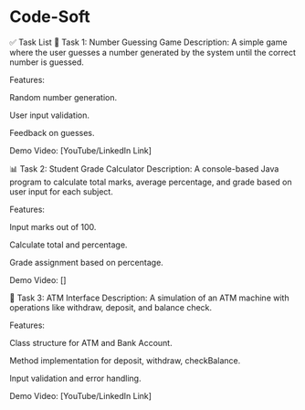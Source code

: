 # Code-Soft
✅ Task List
🔢 Task 1: Number Guessing Game
Description:
A simple game where the user guesses a number generated by the system until the correct number is guessed.

Features:

Random number generation.

User input validation.

Feedback on guesses.

Demo Video: [YouTube/LinkedIn Link]

📊 Task 2: Student Grade Calculator
Description:
A console-based Java program to calculate total marks, average percentage, and grade based on user input for each subject.

Features:

Input marks out of 100.

Calculate total and percentage.

Grade assignment based on percentage.

Demo Video: []

🏧 Task 3: ATM Interface
Description:
A simulation of an ATM machine with operations like withdraw, deposit, and balance check.

Features:

Class structure for ATM and Bank Account.

Method implementation for deposit, withdraw, checkBalance.

Input validation and error handling.

Demo Video: [YouTube/LinkedIn Link]
